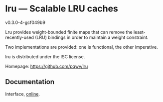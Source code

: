 # lru — Scalable LRU caches

v0.3.0-4-gcf049b9

Lru provides weight-bounded finite maps that can remove the least-recently-used
(LRU) bindings in order to maintain a weight constraint.

Two implementations are provided: one is functional, the other imperative.

lru is distributed under the ISC license.

Homepage: https://github.com/pqwy/lru

## Documentation

Interface, [online][doc].

[doc]: https://pqwy.github.io/lru/doc/lru/
